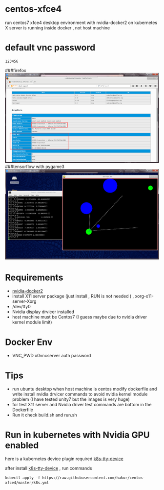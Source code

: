 # centos-xfce4
run centos7   xfce4 desktop environment with nvidia-docker2 on kubernetes
X server is running inside docker , not host machine
#  default vnc password
```
123456
```
###firefox
<img src="screenshots/firefox.png">
###tensorflow with pygame3
<img src="screenshots/tensorflowWithPyGame.png">

# Requirements
* [nvidia-docker2](https://github.com/NVIDIA/nvidia-docker)
* install X11 server package (just install , RUN is not needed ) ,  xorg-x11-server-Xorg 
* /dev/tty0
* Nvidia display drvicer installed
* host machine must be Centos7 (I guess maybe due to nvidia driver kernel module limit)

# Docker Env
* VNC_PWD  x0vncserver auth password
# Tips
* run ubuntu desktop when host machine is centos
     modify dockerfile and write install nvidia drvicer commands to avoid nvidia kernel module problem (I have tested unity7 but the images is very huge)
* for test X11 server and Nvidia driver
    test commands are bottom in the Dockerfile
* Run it
    check build.sh and run.sh

# Run in kubernetes with Nvidia GPU enabled
here is a kubernetes device plugin required [k8s-tty-device](https://github.com/hakur/k8s-tty-device)

after install [k8s-tty-device](https://github.com/hakur/k8s-tty-device) , run commands
```
kubectl apply -f https://raw.githubusercontent.com/hakur/centos-xfce4/master/k8s.yml
```